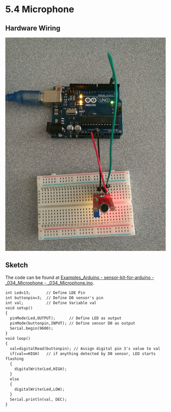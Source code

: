 # 5.4 Microphone

## Hardware Wiring
![Image](../../Examples/sensor-kit-for-arduino/034_microphone.jpg)

## Sketch
The code can be found at [Examples_Arduino - sensor-kit-for-arduino - _034_Microphone - _034_Microphone.ino](https://github.com/LongerVisionRobot/Examples_Arduino/blob/master/sensor-kit-for-arduino/_034_Microphone/_034_Microphone.ino).
```
int Led=13;       // Define LDE Pin
int buttonpin=3;  // Define D0 sensor's pin
int val;          // Define Variable val
void setup()
{
  pinMode(Led,OUTPUT);      // Define LED as output
  pinMode(buttonpin,INPUT); // Define sensor D0 as output
  Serial.begin(9600);
}
void loop()
{
  val=digitalRead(buttonpin); // Assign digital pin 3's value to val
  if(val==HIGH)   // if anything detected by D0 sensor, LED starts flashing
  {
    digitalWrite(Led,HIGH);
  }
  else
  {
    digitalWrite(Led,LOW);
  }
  Serial.println(val, DEC);
}
```
